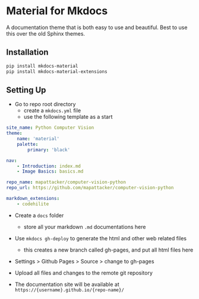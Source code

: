 # Material for Mkdocs

A documentation theme that is both easy to use and beautiful. Best to use this
over the old Sphinx themes.

## Installation

```bash
pip install mkdocs-material
pip install mkdocs-material-extensions
```

## Setting Up

* Go to repo root directory
    * create a `mkdocs.yml` file
    * use the following template as a start

```yml
site_name: Python Computer Vision
theme:
    name: 'material'
    palette:
        primary: 'black'

nav:
    - Introduction: index.md
    - Image Basics: basics.md

repo_name: mapattacker/computer-vision-python
repo_url: https://github.com/mapattacker/computer-vision-python

markdown_extensions:
    - codehilite
```

* Create a ``docs`` folder
    * store all your markdown `.md` documentations here

* Use `mkdocs gh-deploy` to generate the html and other web related files
    * this creates a new branch called gh-pages, and put all html files here
* Settings > Github Pages > Source > change to gh-pages
* Upload all files and changes to the remote git repository
* The documentation site will be available at ``https://{username}.github.io/{repo-name}/``
